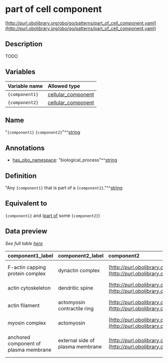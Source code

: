 # part of cell component

[http://purl.obolibrary.org/obo/go/patterns/part_of_cell_component.yaml](http://purl.obolibrary.org/obo/go/patterns/part_of_cell_component.yaml)

## Description

TODO




## Variables

| Variable name | Allowed type |
|:--------------|:-------------|
| `{component1}` | [cellular_component](http://purl.obolibrary.org/obo/GO_0005575) |
| `{component2}` | [cellular_component](http://purl.obolibrary.org/obo/GO_0005575) |

## Name

"`{component1}` `{component2}`"^^[string](http://www.w3.org/2001/XMLSchema#string)

## Annotations

- [has_obo_namespace](http://www.geneontology.org/formats/oboInOwl#hasOBONamespace): "biological_process"^^[string](http://www.w3.org/2001/XMLSchema#string)

## Definition

"Any `{component1}` that is part of a `{component2}`."^^[string](http://www.w3.org/2001/XMLSchema#string)

## Equivalent to

`{component1}`  and ([part of](http://purl.obolibrary.org/obo/BFO_0000050) some `{component2}`)







## Data preview

*See full table [here](https://github.com/geneontology/go-ontology/tree/master/src/design_patterns/part_of_cell_component.tsv)*

| component1_label | component2_label | component2 | component1 | defined_class_label | defined_class |
|:--|:--|:--|:--|:--|:--|
| F-actin capping protein complex | dynactin complex | [http://purl.obolibrary.org/obo/GO_0005869](http://purl.obolibrary.org/obo/GO_0005869) | [http://purl.obolibrary.org/obo/GO_0008290](http://purl.obolibrary.org/obo/GO_0008290) | actin capping protein of dynactin complex | [http://purl.obolibrary.org/obo/GO_0005870](http://purl.obolibrary.org/obo/GO_0005870) |
| actin cytoskeleton | dendritic spine | [http://purl.obolibrary.org/obo/GO_0043197](http://purl.obolibrary.org/obo/GO_0043197) | [http://purl.obolibrary.org/obo/GO_0015629](http://purl.obolibrary.org/obo/GO_0015629) | actin cytoskeleton of dendritic spine | [http://purl.obolibrary.org/obo/GO_0098938](http://purl.obolibrary.org/obo/GO_0098938) |
| actin filament | actomyosin contractile ring | [http://purl.obolibrary.org/obo/GO_0005826](http://purl.obolibrary.org/obo/GO_0005826) | [http://purl.obolibrary.org/obo/GO_0005884](http://purl.obolibrary.org/obo/GO_0005884) | actomyosin contractile ring actin filament | [http://purl.obolibrary.org/obo/GO_1903144](http://purl.obolibrary.org/obo/GO_1903144) |
| myosin complex | actomyosin | [http://purl.obolibrary.org/obo/GO_0042641](http://purl.obolibrary.org/obo/GO_0042641) | [http://purl.obolibrary.org/obo/GO_0016459](http://purl.obolibrary.org/obo/GO_0016459) | actomyosin, myosin complex part | [http://purl.obolibrary.org/obo/GO_0042642](http://purl.obolibrary.org/obo/GO_0042642) |
| anchored component of plasma membrane | external side of plasma membrane | [http://purl.obolibrary.org/obo/GO_0009897](http://purl.obolibrary.org/obo/GO_0009897) | [http://purl.obolibrary.org/obo/GO_0046658](http://purl.obolibrary.org/obo/GO_0046658) | anchored component of external side of plasma membrane | [http://purl.obolibrary.org/obo/GO_0031362](http://purl.obolibrary.org/obo/GO_0031362) |

